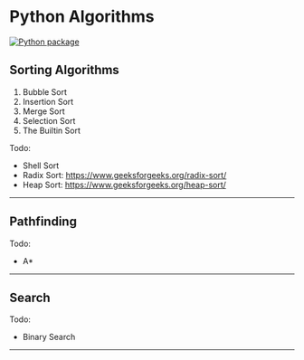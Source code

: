 # Python Algorithms
[![Python package](https://github.com/Ozy-Viking/Python-Algorithms/actions/workflows/python-package.yml/badge.svg?branch=main)](https://github.com/Ozy-Viking/Python-Algorithms/actions/workflows/python-package.yml)

## Sorting Algorithms

1. Bubble Sort
2. Insertion Sort
3. Merge Sort
4. Selection Sort
5. The Builtin Sort

Todo:

- Shell Sort
- Radix Sort: <https://www.geeksforgeeks.org/radix-sort/>
- Heap Sort: <https://www.geeksforgeeks.org/heap-sort/>

---

## Pathfinding

Todo:

- A*

---

## Search

Todo:

- Binary Search

---

